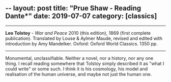 --
layout: post
title: "Prue Shaw - Reading Dante*"
date: 2019-07-07
category: [classics]
---


***
<b>Leo Tolstoy</b> - _War and Peace_ 2010 (this edition), 1869 (first complete publication). Translated by Louse & Aylmer Maude, revised and edited with introduction by Amy Mandelker. Oxford: Oxford World Classics. 1350 pp.

***

Monumental, unclassifiable.  Neither a novel, nor a history, nor any one thing.  I recall reading somewhere that Tolstoy simply described it as "what I could write" or some such.  I think it is his cosmology, his model and realisation of the human universe, and maybe not just the human one.

